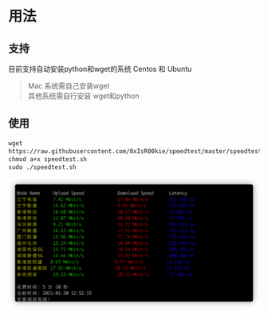 # 用法
## 支持
目前支持自动安装python和wget的系统 Centos 和 Ubuntu
> Mac 系统需自己安装wget  
> 其他系统需自行安装 wget和python  

## 使用
```
wget https://raw.githubusercontent.com/0xIsR00kie/speedtest/master/speedtest.sh
chmod a+x speedtest.sh
sudo ./speedtest.sh
```

![结果图片](./images/1.png)
